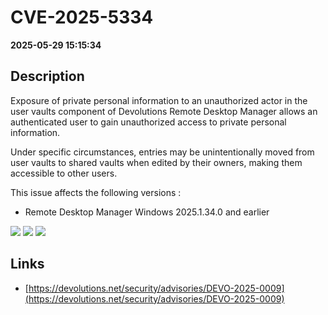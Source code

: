 # CVE-2025-5334

**2025-05-29 15:15:34**

## Description
Exposure of private personal information to an unauthorized actor in the user vaults component of Devolutions Remote Desktop Manager
allows an authenticated user to gain unauthorized access to private personal information. 



Under specific circumstances, entries may be unintentionally moved from user vaults to shared vaults when edited by their owners, making them accessible to other users.




This issue affects the following versions :

  *  Remote Desktop Manager Windows 2025.1.34.0 and earlier

![](https://img.shields.io/static/v1?label=Score&message=7.5&color=red)
![](https://img.shields.io/static/v1?label=Severity&message=HIGH&color=red)
![](https://img.shields.io/static/v1?label=CWE&message=Exposure&color=green)

## Links
- [https://devolutions.net/security/advisories/DEVO-2025-0009](https://devolutions.net/security/advisories/DEVO-2025-0009)
